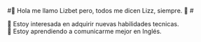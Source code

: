#👋 Hola me llamo Lizbet pero, todos me dicen Lizz, siempre. 💚  #

👀 Estoy interesada en adquirir nuevas habilidades tecnicas.  
🌱 Estoy aprendiendo a comunicarme mejor en Inglés.




<!---
LizzVillasenorV/LizzVillasenorV is a ✨ special ✨ repository because its `README.md` (this file) appears on your GitHub profile.
You can click the Preview link to take a look at your changes.
--->
